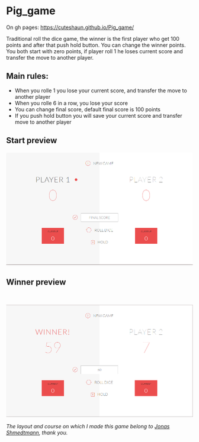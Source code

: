 # Pig_game 

On gh pages: https://cuteshaun.github.io/Pig_game/

Traditional roll the dice game, the winner is the first player who get 100 points and after that push hold button. You can change the winner points. You both start with zero points, if player roll 1 he loses current score and transfer the move to another player.


<h2>Main rules:</h2>


<ul>
  <li> When you rolle 1 you lose your current score, and transfer the move to another player</li>
  <li> When you rolle 6 in a row, you lose your score</li>
  <li> You can change final score, default final score is 100 points</li>
  <li> If you push hold button you will save your current score and transfer move to another player</li>
</ul>
  
  
<h2>Start preview</2><br>



![Start-preview](https://github.com/CuteShaun/Pig_game/raw/master/Preview-start.png)


<h2>Winner preview</h2><br>



![Start-preview](https://github.com/CuteShaun/Pig_game/raw/master/Preview-winner.png)




<em>The layout and course on which I made this game belong to <a href=https://github.com/jonasschmedtmann>Jonas Shmedtmann</a>, thank you.</em>










  
  
 
 

